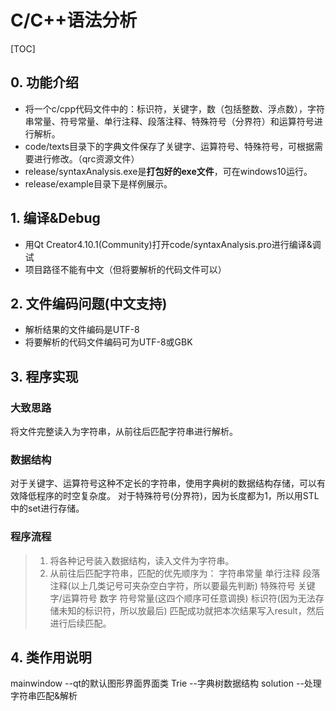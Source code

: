 C/C++语法分析
============
[TOC]
## 0. 功能介绍
* 将一个c/cpp代码文件中的：标识符，关键字，数（包括整数、浮点数），字符串常量、符号常量、单行注释、段落注释、特殊符号（分界符）和运算符号进行解析。
* code/texts目录下的字典文件保存了关键字、运算符号、特殊符号，可根据需要进行修改。（qrc资源文件）
* release/syntaxAnalysis.exe是**打包好的exe文件**，可在windows10运行。
* release/example目录下是样例展示。

## 1. 编译&Debug
* 用Qt Creator4.10.1(Community)打开code/syntaxAnalysis.pro进行编译&调试
* 项目路径不能有中文（但将要解析的代码文件可以）

## 2. 文件编码问题(中文支持)
* 解析结果的文件编码是UTF-8
* 将要解析的代码文件编码可为UTF-8或GBK




## 3. 程序实现

### 大致思路
将文件完整读入为字符串，从前往后匹配字符串进行解析。

### 数据结构
对于关键字、运算符号这种不定长的字符串，使用字典树的数据结构存储，可以有效降低程序的时空复杂度。
对于特殊符号(分界符)，因为长度都为1，所以用STL中的set进行存储。

### 程序流程
> 1. 将各种记号装入数据结构，读入文件为字符串。
> 2. 从前往后匹配字符串，匹配的优先顺序为：
>   字符串常量
>   单行注释
>   段落注释(以上几类记号可夹杂空白字符，所以要最先判断)
>   特殊符号
>   关键字/运算符号
>   数字
>   符号常量(这四个顺序可任意调换)
>   标识符(因为无法存储未知的标识符，所以放最后)
>   匹配成功就把本次结果写入result，然后进行后续匹配。

## 4. 类作用说明
mainwindow  --qt的默认图形界面界面类
Trie    --字典树数据结构
solution    --处理字符串匹配&解析